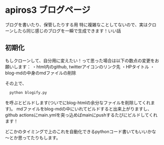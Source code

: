 # apiros3 ブログページ

ブログを書いたり、保管したりする用
特に複雑なことしてないので、実はクローンしたら同じ感じのブログを一瞬で生成できます！いい話

## 初期化
もしクローンして、自分用に変えたい！って思った場合は以下の数点の変更をお願いします：
・html内のgithub, twitterアイコンのリンク先
・HPタイトル
・blog-mdの中身のmdファイルの削除

その上で、
```python
  python blogify.py
```
を呼ぶとビルドします(ついでにblog-htmlの余分なファイルを削除してくれます)。
mdファイルをblog-mdの中にいれてビルドすると出来上がりますし、github actionsにmain.ymlを突っ込めばmainにpushするたびにビルドしてくれます！

どこかのタイミングで上のこれを自動化できるpythonコード書いてもいいかな～とか思ってたりもします。
